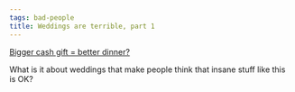 ```yaml
---
tags: bad-people
title: Weddings are terrible, part 1
---
```


<p><a href="https://www.reddit.com/r/weddingshaming/comments/itnewu/bigger_cash_gift_better_dinner/">Bigger cash gift = better dinner?</a></p>

<p>What is it about weddings that make people think that insane stuff like this is OK?</p>
